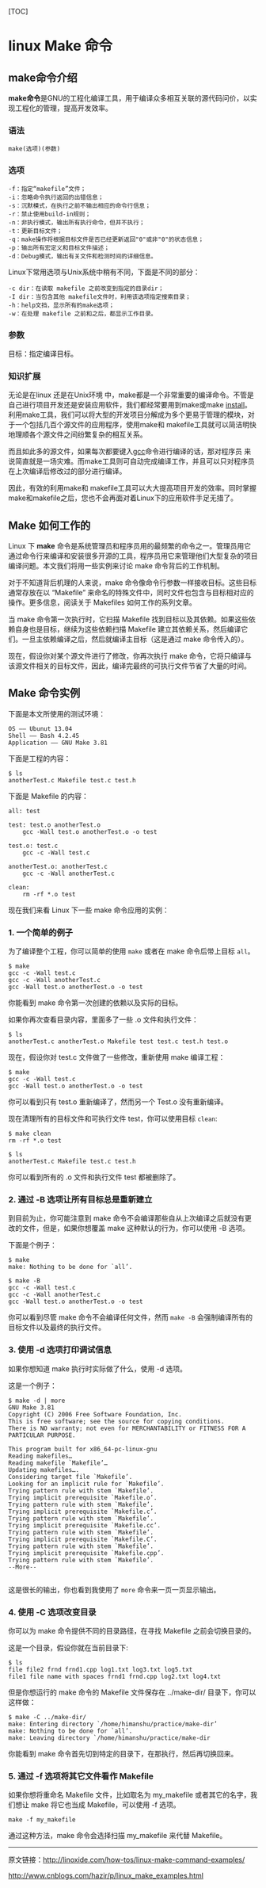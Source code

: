 [TOC]



# linux Make 命令

## make命令介绍 

**make命令**是GNU的工程化编译工具，用于编译众多相互关联的源代码问价，以实现工程化的管理，提高开发效率。

### 语法

```
make(选项)(参数)
```

### 选项

```
-f：指定“makefile”文件；
-i：忽略命令执行返回的出错信息；
-s：沉默模式，在执行之前不输出相应的命令行信息；
-r：禁止使用build-in规则；
-n：非执行模式，输出所有执行命令，但并不执行；
-t：更新目标文件；
-q：make操作将根据目标文件是否已经更新返回"0"或非"0"的状态信息；
-p：输出所有宏定义和目标文件描述；
-d：Debug模式，输出有关文件和检测时间的详细信息。
```

Linux下常用选项与Unix系统中稍有不同，下面是不同的部分：

```
-c dir：在读取 makefile 之前改变到指定的目录dir；
-I dir：当包含其他 makefile文件时，利用该选项指定搜索目录；
-h：help文挡，显示所有的make选项；
-w：在处理 makefile 之前和之后，都显示工作目录。
```

### 参数

目标：指定编译目标。

### 知识扩展

无论是在linux 还是在Unix环境 中，make都是一个非常重要的编译命令。不管是自己进行项目开发还是安装应用软件，我们都经常要用到make或make [install](http://man.linuxde.net/install)。利用make工具，我们可以将大型的开发项目分解成为多个更易于管理的模块，对于一个包括几百个源文件的应用程序，使用make和 makefile工具就可以简洁明快地理顺各个源文件之间纷繁复杂的相互关系。

而且如此多的源文件，如果每次都要键入[gcc](http://man.linuxde.net/gcc)命令进行编译的话，那对程序员 来说简直就是一场灾难。而make工具则可自动完成编译工作，并且可以只对程序员在上次编译后修改过的部分进行编译。

因此，有效的利用make和 makefile工具可以大大提高项目开发的效率。同时掌握make和makefile之后，您也不会再面对着Linux下的应用软件手足无措了。







## Make 如何工作的

Linux 下 **make** 命令是系统管理员和程序员用的最频繁的命令之一。管理员用它通过命令行来编译和安装很多开源的工具，程序员用它来管理他们大型复杂的项目编译问题。本文我们将用一些实例来讨论 make 命令背后的工作机制。



对于不知道背后机理的人来说，make 命令像命令行参数一样接收目标。这些目标通常存放在以 “Makefile” 来命名的特殊文件中，同时文件也包含与目标相对应的操作。更多信息，阅读关于 Makefiles 如何工作的系列文章。

当 make 命令第一次执行时，它扫描 Makefile 找到目标以及其依赖。如果这些依赖自身也是目标，继续为这些依赖扫描 Makefile 建立其依赖关系，然后编译它们。一旦主依赖编译之后，然后就编译主目标（这是通过 make 命令传入的）。

现在，假设你对某个源文件进行了修改，你再次执行 make 命令，它将只编译与该源文件相关的目标文件，因此，编译完最终的可执行文件节省了大量的时间。

## Make 命令实例

下面是本文所使用的测试环境：

```
OS —— Ubunut 13.04
Shell —— Bash 4.2.45
Application —— GNU Make 3.81

```

下面是工程的内容：

```
$ ls 
anotherTest.c Makefile test.c test.h

```

下面是 Makefile 的内容：

```
all: test 

test: test.o anotherTest.o 
    gcc -Wall test.o anotherTest.o -o test

test.o: test.c 
    gcc -c -Wall test.c 

anotherTest.o: anotherTest.c 
    gcc -c -Wall anotherTest.c 

clean: 
    rm -rf *.o test

```

现在我们来看 Linux 下一些 make 命令应用的实例：

### 1. 一个简单的例子

为了编译整个工程，你可以简单的使用 `make` 或者在 make 命令后带上目标 `all`。

```
$ make 
gcc -c -Wall test.c 
gcc -c -Wall anotherTest.c 
gcc -Wall test.o anotherTest.o -o test

```

你能看到 make 命令第一次创建的依赖以及实际的目标。

如果你再次查看目录内容，里面多了一些 .o 文件和执行文件：

```
$ ls 
anotherTest.c anotherTest.o Makefile test test.c test.h test.o

```

现在，假设你对 test.c 文件做了一些修改，重新使用 make 编译工程：

```
$ make 
gcc -c -Wall test.c 
gcc -Wall test.o anotherTest.o -o test

```

你可以看到只有 test.o 重新编译了，然而另一个 Test.o 没有重新编译。

现在清理所有的目标文件和可执行文件 test，你可以使用目标 `clean`:

```
$ make clean
rm -rf *.o test

$ ls
anotherTest.c Makefile test.c test.h

```

你可以看到所有的 .o 文件和执行文件 test 都被删除了。

### 2. 通过 -B 选项让所有目标总是重新建立

到目前为止，你可能注意到 make 命令不会编译那些自从上次编译之后就没有更改的文件，但是，如果你想覆盖 make 这种默认的行为，你可以使用 -B 选项。

下面是个例子：

```
$ make
make: Nothing to be done for `all’.

$ make -B
gcc -c -Wall test.c
gcc -c -Wall anotherTest.c
gcc -Wall test.o anotherTest.o -o test

```

你可以看到尽管 make 命令不会编译任何文件，然而 `make -B` 会强制编译所有的目标文件以及最终的执行文件。

### 3. 使用 -d 选项打印调试信息

如果你想知道 make 执行时实际做了什么，使用 -d 选项。

这是一个例子：

```
$ make -d | more
GNU Make 3.81
Copyright (C) 2006 Free Software Foundation, Inc.
This is free software; see the source for copying conditions.
There is NO warranty; not even for MERCHANTABILITY or FITNESS FOR A
PARTICULAR PURPOSE.

This program built for x86_64-pc-linux-gnu
Reading makefiles…
Reading makefile `Makefile’…
Updating makefiles….
Considering target file `Makefile’.
Looking for an implicit rule for `Makefile’.
Trying pattern rule with stem `Makefile’.
Trying implicit prerequisite `Makefile.o’.
Trying pattern rule with stem `Makefile’.
Trying implicit prerequisite `Makefile.c’.
Trying pattern rule with stem `Makefile’.
Trying implicit prerequisite `Makefile.cc’.
Trying pattern rule with stem `Makefile’.
Trying implicit prerequisite `Makefile.C’.
Trying pattern rule with stem `Makefile’.
Trying implicit prerequisite `Makefile.cpp’.
Trying pattern rule with stem `Makefile’.
--More--


```

这是很长的输出，你也看到我使用了 `more` 命令来一页一页显示输出。

### 4. 使用 -C 选项改变目录

你可以为 make 命令提供不同的目录路径，在寻找 Makefile 之前会切换目录的。

这是一个目录，假设你就在当前目录下:

```
$ ls 
file file2 frnd frnd1.cpp log1.txt log3.txt log5.txt
file1 file name with spaces frnd1 frnd.cpp log2.txt log4.txt

```

但是你想运行的 make 命令的 Makefile 文件保存在 ../make-dir/ 目录下，你可以这样做：

```
$ make -C ../make-dir/ 
make: Entering directory `/home/himanshu/practice/make-dir’ 
make: Nothing to be done for `all’. 
make: Leaving directory `/home/himanshu/practice/make-dir

```

你能看到 make 命令首先切到特定的目录下，在那执行，然后再切换回来。

### 5. 通过 -f 选项将其它文件看作 Makefile

如果你想将重命名 Makefile 文件，比如取名为 my_makefile 或者其它的名字，我们想让 make 将它也当成 Makefile，可以使用 -f 选项。

```
make -f my_makefile

```

通过这种方法，make 命令会选择扫描 my_makefile 来代替 Makefile。

------

原文链接：<http://linoxide.com/how-tos/linux-make-command-examples/>



http://www.cnblogs.com/hazir/p/linux_make_examples.html